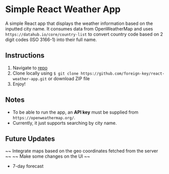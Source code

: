 # Simple React Weather App
A simple React app that displays the weather information based on the inputted city name. It consumes data from OpenWeatherMap and uses `https://datahub.io/core/country-list` to convert country code based on 2 digit codes (ISO 3166-1) into their full name.

## Instructions

1. Navigate to [repo](https://github.com/foreign-key/react-weather-app)
2. Clone locally using
   `$ git clone https://github.com/foreign-key/react-weather-app.git` or download ZIP file
3. Enjoy!

## Notes

+ To be able to run the app, an **API key** must be supplied from `https://openweathermap.org/`.
+ Currently, it just supports searching by city name.

## Future Updates
~~ Integrate maps based on the geo coordinates fetched from the server ~~
~~ Make some changes on the UI ~~
+ 7-day forecast